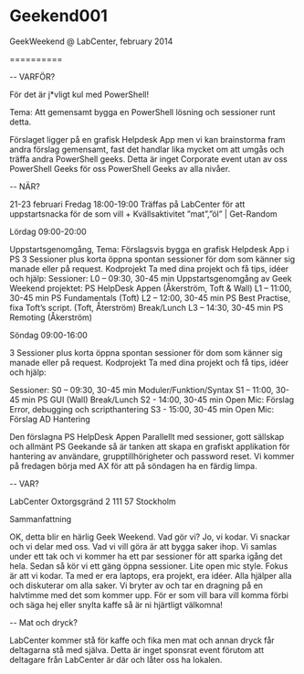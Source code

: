 Geekend001
==========

GeekWeekend @ LabCenter, february 2014

==========

-- VARFÖR?

För det är j*vligt kul med PowerShell!

Tema: Att gemensamt bygga en PowerShell lösning och sessioner runt detta.

Förslaget ligger på en grafisk Helpdesk App men vi kan brainstorma fram andra förslag gemensamt, fast det handlar lika mycket om att umgås och träffa andra PowerShell geeks. Detta är inget Corporate event utan av oss PowerShell Geeks för oss PowerShell Geeks av alla nivåer.

-- NÄR?

21-23 februari
Fredag 18:00-19:00
Träffas på LabCenter för att uppstartsnacka för de som vill + Kvällsaktivitet 
”mat”,”öl” | Get-Random

Lördag 09:00-20:00

Uppstartsgenomgång, Tema: Förslagsvis bygga en grafisk Helpdesk App i PS
3 Sessioner plus korta öppna spontan sessioner för dom som känner sig manade eller på request.
Kodprojekt
Ta med dina projekt och få tips, idéer och hjälp:
Sessioner:
L0 – 09:30, 30-45 min Uppstartsgenomgång av Geek Weekend projektet: PS HelpDesk Appen (Åkerström, Toft & Wall)
L1 – 11:00, 30-45 min PS Fundamentals (Toft)
L2 – 12:00, 30-45 min PS Best Practise, fixa Toft’s script. (Toft, Återström)
Break/Lunch
L3 – 14:30, 30-45 min PS Remoting (Åkerström)


Söndag 09:00-16:00

3 Sessioner plus korta öppna spontan sessioner för dom som känner sig manade eller på request.
Kodprojekt 
Ta med dina projekt och få tips, idéer och hjälp:

Sessioner:
S0 – 09:30, 30-45 min Moduler/Funktion/Syntax
S1 – 11:00, 30-45 min PS GUI (Wall)
Break/Lunch
S2 - 14:00, 30-45 min Open Mic: Förslag Error, debugging och scripthantering
S3 - 15:00, 30-45 min Open Mic: Förslag AD Hantering

Den förslagna PS HelpDesk Appen
Parallellt med sessioner, gott sällskap och allmänt PS Geekande så är tanken att skapa en grafiskt applikation för hantering av användare, grupptillhörigheter och password reset. Vi kommer på fredagen börja med AX för att på söndagen ha en färdig limpa. 

-- VAR?

LabCenter
Oxtorgsgränd 2
111 57 Stockholm

Sammanfattning 

OK, detta blir en härlig Geek Weekend. Vad gör vi? Jo, vi kodar. Vi snackar och vi delar med oss. Vad vi vill göra är att bygga saker ihop. 
Vi samlas under ett tak och vi kommer ha ett par sessioner för att sparka igång det hela. Sedan så kör vi ett gäng öppna sessioner. Lite open mic style. 
Fokus är att vi kodar. Ta med er era laptops, era projekt, era idéer. Alla hjälper alla och diskuterar om alla saker. Vi bryter av och tar en dragning på en halvtimme med det som kommer upp.
För er som vill bara vill komma förbi och säga hej eller snylta kaffe så är ni hjärtligt välkomna!

-- Mat och dryck?

LabCenter kommer stå för kaffe och fika men mat och annan dryck får deltagarna stå med själva. Detta är inget sponsrat event förutom att deltagare från LabCenter är där och låter oss ha lokalen.
